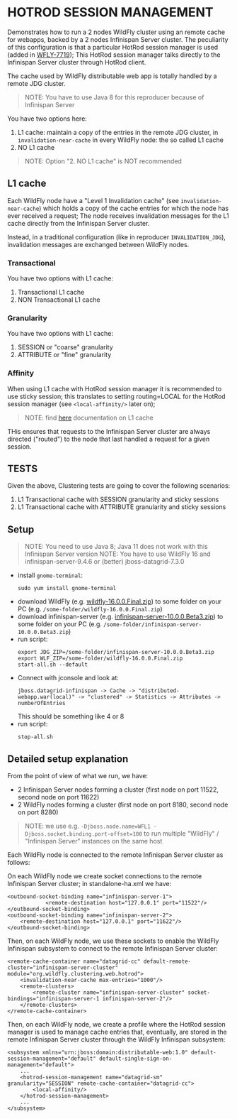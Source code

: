 # HOTROD SESSION MANAGEMENT

Demonstrates how to run a 2 nodes WildFly cluster using an remote cache for webapps, backed by a 2 nodes Infinispan Server cluster.
The peculiarity of this configuration is that a particular HotRod session manager is used (added in [WFLY-7719](https://issues.jboss.org/browse/WFLY-7719));
This HotRod session manager talks directly to the Infinispan Server cluster through HotRod client.

The cache used by WildFly distributable web app is totally handled by a remote JDG cluster.

> NOTE: You have to use Java 8 for this reproducer because of Infinispan Server

You have two options here:

1. L1 cache: maintain a copy of the entries in the remote JDG cluster, in `invalidation-near-cache` in every WildFly node: the so called L1 cache
2. NO L1 cache

> NOTE: Option "2. NO L1 cache" is NOT recommended 

## L1 cache

Each WildFly node have a "Level 1 Invalidation cache" (see `invalidation-near-cache`) which holds a copy of the cache entries for which the node has ever received a request;
The node receives invalidation messages for the L1 cache directly from the Infinispan Server cluster.

Instead, in a traditional configuration (like in reproducer `INVALIDATION_JDG`), invalidation messages are exchanged between WildFly nodes.

### Transactional

You have two options with L1 cache:

1. Transactional L1 cache
2. NON Transactional L1 cache

### Granularity

You have two options with L1 cache:

1. SESSION or "coarse" granularity
2. ATTRIBUTE or "fine" granularity

### Affinity

When using L1 cache with HotRod session manager it is recommended to use sticky session; this translates to setting routing=LOCAL for the HotRod session manager (see `<local-affinity/>` later on);

> NOTE: find [here](http://wildscribe.github.io/WildFly/16.0/subsystem/infinispan/remote-cache-container/near-cache/invalidation/index.html) documentation on L1 cache

THis ensures that requests to the Infinispan Server cluster are always directed ("routed") to the node that last handled a request for a given session.

## TESTS

Given the above, Clustering tests are going to cover the following scenarios:

1. L1 Transactional cache with SESSION granularity and sticky sessions
2. L1 Transactional cache with ATTRIBUTE granularity and sticky sessions


## Setup

> NOTE: You need to use Java 8; Java 11 does not work with this Infinispan Server version
> NOTE: You have to use WildFly 16 and infinispan-server-9.4.6 or (better) jboss-datagrid-7.3.0

- install `gnome-terminal`:
  ```
  sudo yum install gnome-terminal
  ```
- download WildFly (e.g. [wildfly-16.0.0.Final.zip](https://download.jboss.org/wildfly/16.0.0.Beta1/wildfly-16.0.0.Final.zip)) to some folder on your PC (e.g. `/some-folder/wildfly-16.0.0.Final.zip`)
- download infinispan-server (e.g. [infinispan-server-10.0.0.Beta3.zip](http://downloads.jboss.org/infinispan/10.0.0.Beta3/infinispan-server-10.0.0.Beta3.zip)) to some folder on your PC (e.g. `/some-folder/infinispan-server-10.0.0.Beta3.zip`)
- run script:
  ```
  export JDG_ZIP=/some-folder/infinispan-server-10.0.0.Beta3.zip
  export WLF_ZIP=/some-folder/wildfly-16.0.0.Final.zip
  start-all.sh --default
  ```
- Connect with jconsole and look at:
  ```
  jboss.datagrid-infinispan -> Cache -> "distributed-webapp.war(local)" -> "clustered" -> Statistics -> Attributes -> numberOfEntries
  ```
  This should be something like 4 or 8
- run script:
  ```
  stop-all.sh
  ```    

## Detailed setup explanation

From the point of view of what we run, we have:

- 2 Infinispan Server nodes forming a cluster (first node on port 11522, second node on port 11622)
- 2 WildFly nodes forming a cluster (first node on port 8180, second node on port 8280)

> NOTE: we use e.g. `-Djboss.node.name=WFL1 -Djboss.socket.binding.port-offset=100` to run multiple "WildFly" / "Infinispan Server" instances on the same host

Each WildFly node is connected to the remote Infinispan Server cluster as follows:

On each WildFly node we create socket connections to the remote Infinispan Server cluster; in standalone-ha.xml we have:

```
<outbound-socket-binding name="infinispan-server-1">
            <remote-destination host="127.0.0.1" port="11522"/>
</outbound-socket-binding>
<outbound-socket-binding name="infinispan-server-2">
    <remote-destination host="127.0.0.1" port="11622"/>
</outbound-socket-binding>
```

Then, on each WildFly node, we use these sockets to enable the WildFly Infinispan subsystem to connect to the remote Infinispan Server cluster:

```
<remote-cache-container name="datagrid-cc" default-remote-cluster="infinispan-server-cluster" module="org.wildfly.clustering.web.hotrod">
    <invalidation-near-cache max-entries="1000"/>
    <remote-clusters>
        <remote-cluster name="infinispan-server-cluster" socket-bindings="infinispan-server-1 infinispan-server-2"/>
    </remote-clusters>
</remote-cache-container>
```

Then, on each WildFly node, we create a profile where the HotRod session manager is used to manage cache entries that, eventually, 
are stored in the remote Infinispan Server cluster through the WildFly Infinispan subsystem:

```
<subsystem xmlns="urn:jboss:domain:distributable-web:1.0" default-session-management="default" default-single-sign-on-management="default">
    ...
    <hotrod-session-management name="datagrid-sm" granularity="SESSION" remote-cache-container="datagrid-cc">
        <local-affinity/>
    </hotrod-session-management>
    ...
</subsystem>
```













